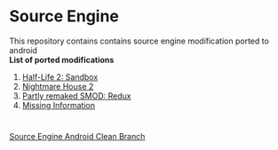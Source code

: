 # Source Engine
This repository contains contains source engine modification ported to android  
**List of ported modifications**  
1. [Half-Life 2: Sandbox](https://github.com/ItzVladik/source-engine/tree/hl2sb)
2. [Nightmare House 2](https://github.com/ItzVladik/source-engine/tree/nh2)
3. [Partly remaked SMOD: Redux](https://github.com/ItzVladik/source-engine/tree/smod)
4. [Missing Information](https://github.com/ItzVladik/source-engine/tree/mi)
#
[Source Engine Android Clean Branch](https://github.com/ItzVladik/source-engine/tree/master)
